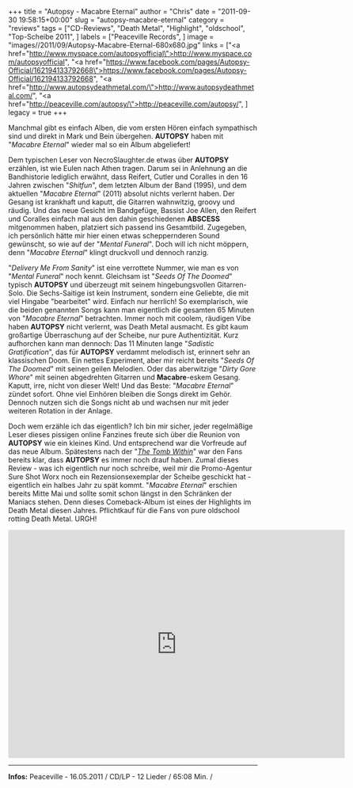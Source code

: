 +++
title = "Autopsy - Macabre Eternal"
author = "Chris"
date = "2011-09-30 19:58:15+00:00"
slug = "autopsy-macabre-eternal"
category = "reviews"
tags = ["CD-Reviews", "Death Metal", "Highlight", "oldschool", "Top-Scheibe 2011", ]
labels = ["Peaceville Records", ]
image = "images//2011/09/Autopsy-Macabre-Eternal-680x680.jpg"
links = ["<a href=\"http://www.myspace.com/autopsyofficial\">http://www.myspace.com/autopsyofficial</a>", "<a href=\"https://www.facebook.com/pages/Autopsy-Official/162194133792668\">https://www.facebook.com/pages/Autopsy-Official/162194133792668</a>", "<a href=\"http://www.autopsydeathmetal.com/\">http://www.autopsydeathmetal.com/</a>", "<a href=\"http://peaceville.com/autopsy/\">http://peaceville.com/autopsy/</a>", ]
legacy = true
+++



Manchmal gibt es einfach Alben, die vom ersten Hören einfach sympathisch sind und direkt in Mark und Bein übergehen. **AUTOPSY** haben mit "_Macabre Eternal_" wieder mal so ein Album abgeliefert!

Dem typischen Leser von NecroSlaughter.de etwas über **AUTOPSY** erzählen, ist wie Eulen nach Athen tragen. Darum sei in Anlehnung an die Bandhistorie lediglich erwähnt, dass Reifert, Cutler und Coralles in den 16 Jahren zwischen "_Shitfun_", dem letzten Album der Band (1995), und dem aktuellen "_Macabre Eternal_" (2011) absolut nichts verlernt haben. Der Gesang ist krankhaft und kaputt, die Gitarren wahnwitzig, groovy und räudig. Und das neue Gesicht im Bandgefüge, Bassist Joe Allen, den Reifert und Coralles einfach mal aus den dahin geschiedenen **ABSCESS** mitgenommen haben, platziert sich passend ins Gesamtbild. Zugegeben, ich persönlich hätte mir hier einen etwas scheppernderen Sound gewünscht, so wie auf der "_Mental Funeral_". Doch will ich nicht möppern, denn "_Macabre Eternal_" klingt druckvoll und dennoch ranzig.

"_Delivery Me From Sanity_" ist eine verrottete Nummer, wie man es von "_Mental Funeral_" noch kennt. Gleichsam ist "_Seeds Of The Doomed_" typisch **AUTOPSY** und überzeugt mit seinem hingebungsvollen Gitarren-Solo. Die Sechs-Saitige ist kein Instrument, sondern eine Geliebte, die mit viel Hingabe "bearbeitet" wird. Einfach nur herrlich!
So exemplarisch, wie die beiden genannten Songs kann man eigentlich die gesamten 65 Minuten von "_Macabre Eternal_" betrachten. Immer noch mit coolem, räudigen Vibe haben **AUTOPSY** nicht verlernt, was Death Metal ausmacht. Es gibt kaum großartige Überraschung auf der Scheibe, nur pure Authentizität. Kurz aufhorchen kann man dennoch: Das 11 Minuten lange "_Sadistic Gratification_", das für **AUTOPSY** verdammt melodisch ist, erinnert sehr an klassischen Doom. Ein nettes Experiment, aber mir reicht bereits "_Seeds Of The Doomed_" mit seinen geilen Melodien. Oder das aberwitzige "_Dirty Gore Whore_" mit seinen abgedrehten Gitarren und **Macabre**-eskem Gesang. Kaputt, irre, nicht von dieser Welt!
Und das Beste: "_Macabre Eternal_" zündet sofort. Ohne viel Einhören bleiben die Songs direkt im Gehör. Dennoch nutzen sich die Songs nicht ab und wachsen nur mit jeder weiteren Rotation in der Anlage.

Doch wem erzähle ich das eigentlich? Ich bin mir sicher, jeder regelmäßige Leser dieses pissigen online Fanzines freute sich über die Reunion von **AUTOPSY** wie ein kleines Kind. Und entsprechend war die Vorfreude auf das neue Album. Spätestens nach der "<a href="http://necroslaughter.de/2010/10/autopsy-the-tomb-within/" title="Autopsy – The Tomb Within">_The Tomb Within_</a>" war den Fans bereits klar, dass **AUTOPSY** es immer noch drauf haben. Zumal dieses Review - was ich eigentlich nur noch schreibe, weil mir die Promo-Agentur Sure Shot Worx noch ein Rezensionsexemplar der Scheibe geschickt hat - eigentlich ein halbes Jahr zu spät kommt. "_Macabre Eternal_" erschien bereits Mitte Mai und sollte somit schon längst in den Schränken der Maniacs stehen. Denn dieses Comeback-Album ist eines der Highlights im Death Metal diesen Jahres. Pflichtkauf für die Fans von pure oldschool rotting Death Metal. URGH!

<iframe allowfullscreen="" frameborder="0" height="461" src="http://www.youtube.com/embed/7imBe5V9qDc" width="680"></iframe>





---
**Infos:**
Peaceville - 16.05.2011 / 
CD/LP - 12 Lieder / 65:08 Min. / 
